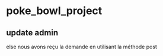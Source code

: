 # poke_bowl_project




## update admin
else
nous avons reçu la demande en utilisant la méthode post